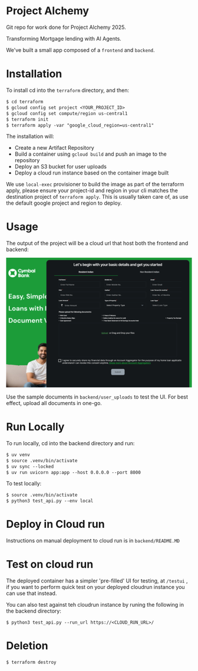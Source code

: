 # Project Alchemy

Git repo for work done for Project Alchemy 2025.

Transforming Mortgage lending with AI Agents.

We've built a small app composed of a `frontend` and `backend`.

# Installation

To install cd into the `terraform` directory, and then:

    $ cd terraform
    $ gcloud config set project <YOUR_PROJECT_ID>
    $ gcloud config set compute/region us-central1
    $ terraform init
    $ terraform apply -var "google_cloud_region=us-central1"

The installation will:

* Create a new Artifact Repository
* Build a container using `gcloud build` and push an image to the repository
* Deploy an S3 bucket for user uploads
* Deploy a cloud run instance based on the container image built

We use `local-exec` provisioner to build the image as part of the terraform apply, please ensure your project-id and region in your cli matches the destination project of `terraform apply`. This is usually taken care of, as use the default google project and region to deploy.

# Usage

The output of the project will be a cloud url that host both the frontend and backend:

![IMG](images/website.png)

Use the sample documents in `backend/user_uploads` to test the UI. For best effect, upload all documents in one-go.

# Run Locally

To run locally, cd into the backend directory and run:

    $ uv venv
    $ source .venv/bin/activate
    $ uv sync --locked
    $ uv run uvicorn app:app --host 0.0.0.0 --port 8000

To test locally:

    $ source .venv/bin/activate
    $ python3 test_api.py --env local

# Deploy in Cloud run

Instructions on manual deployment to cloud run is in `backend/README.MD`

# Test on cloud run

The deployed container has a simpler 'pre-filled' UI for testing, at `/testui` , if you want to perform quick test on your deployed cloudrun instance you can use that instead.

You can also test against teh cloudrun instance by runing the following in the backend directory:

    $ python3 test_api.py --run_url https://<CLOUD_RUN_URL>/

# Deletion

    $ terraform destroy